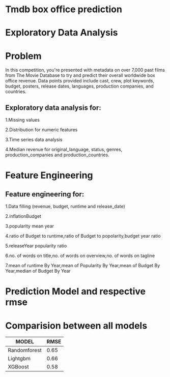 # Tmdb box office prediction
# Exploratory Data Analysis
# Problem
In this competition, you're presented with metadata on over 7,000 past films from The Movie Database to try and predict their overall worldwide box office revenue. Data points provided include cast, crew, plot keywords, budget, posters, release dates, languages, production companies, and countries.
## Exploratory data analysis for:

   1.Missing values
   
   2.Distribution for numeric features
   
   3.Time series data analysis
   
   4.Median revenue for original_language, status, genres, production_companies and production_countries.
# Feature Engineering

## Feature engineering for:
   1.Data filling (revenue, budget, runtime and release_date)
   
   2.inflationBudget
   
   3.popularity mean year
   
   4.ratio of Budget to runtime,ratio of Budget to popolarity,budget year ratio
   
   5.releaseYear popularity ratio
   
   6.no. of words on title,no. of words on overview,no. of words on tagline
   
   7.mean of runtime By Year,mean of Popularity By Year,mean of Budget By Year,median of Budget By Year
# Prediction Model and respective rmse
# Comparision between all models 
 
 MODEL          |  RMSE
 ---------------|----------
 Randomforest   |  0.65
 Lightgbm       |  0.66
 XGBoost        |  0.58
